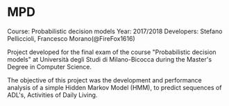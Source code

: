 # MPD

Course: Probabilistic decision models
Year: 2017/2018
Developers: Stefano Pelliccioli, Francesco Morano(@FireFox1616)

Project developed for the final exam of the course "Probabilistic decision models" at Università degli Studi di Milano-Bicocca during the Master's Degree in Computer Science.

The objective of this project was the development and performance analysis of a simple Hidden Markov Model (HMM), to predict sequences of ADL's, Activities of Daily Living. 
